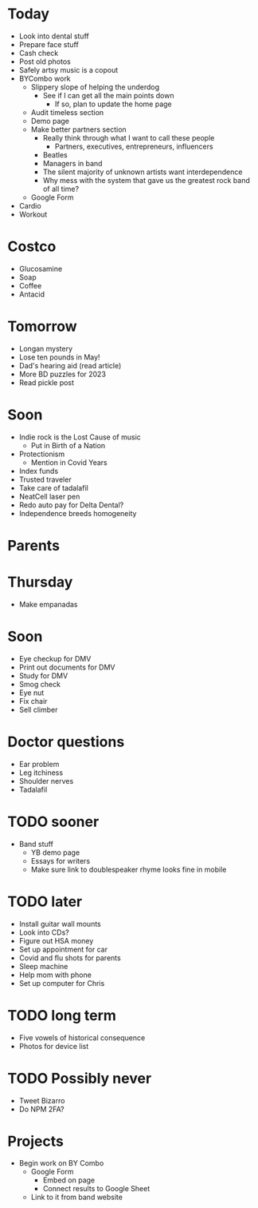 # Today
* Look into dental stuff
* Prepare face stuff
* Cash check
* Post old photos
* Safely artsy music is a copout
* BYCombo work
    * Slippery slope of helping the underdog
        * See if I can get all the main points down
            * If so, plan to update the home page
    * Audit timeless section
    * Demo page
    * Make better partners section
        * Really think through what I want to call these people
            * Partners, executives, entrepreneurs, influencers
        * Beatles
        * Managers in band
        * The silent majority of unknown artists want interdependence
        * Why mess with the system that gave us the greatest rock band of all time?
    * Google Form
* Cardio
* Workout

# Costco
* Glucosamine
* Soap
* Coffee
* Antacid

# Tomorrow
* Longan mystery
* Lose ten pounds in May!
* Dad's hearing aid (read article)
* More BD puzzles for 2023
* Read pickle post

# Soon
* Indie rock is the Lost Cause of music
    * Put in Birth of a Nation
* Protectionism
    * Mention in Covid Years
* Index funds
* Trusted traveler
* Take care of tadalafil
* NeatCell laser pen
* Redo auto pay for Delta Dental?
* Independence breeds homogeneity

# Parents

# Thursday
* Make empanadas

# Soon
* Eye checkup for DMV
* Print out documents for DMV
* Study for DMV
* Smog check
* Eye nut
* Fix chair
* Sell climber

# Doctor questions
* Ear problem
* Leg itchiness
* Shoulder nerves
* Tadalafil

# TODO sooner
* Band stuff
    * YB demo page
    * Essays for writers
    * Make sure link to doublespeaker rhyme looks fine in mobile

# TODO later
* Install guitar wall mounts
* Look into CDs?
* Figure out HSA money
* Set up appointment for car
* Covid and flu shots for parents
* Sleep machine
* Help mom with phone
* Set up computer for Chris

# TODO long term
* Five vowels of historical consequence
* Photos for device list

# TODO Possibly never
* Tweet Bizarro
* Do NPM 2FA?

# Projects
* Begin work on BY Combo
    * Google Form
        * Embed on page
        * Connect results to Google Sheet
    * Link to it from band website